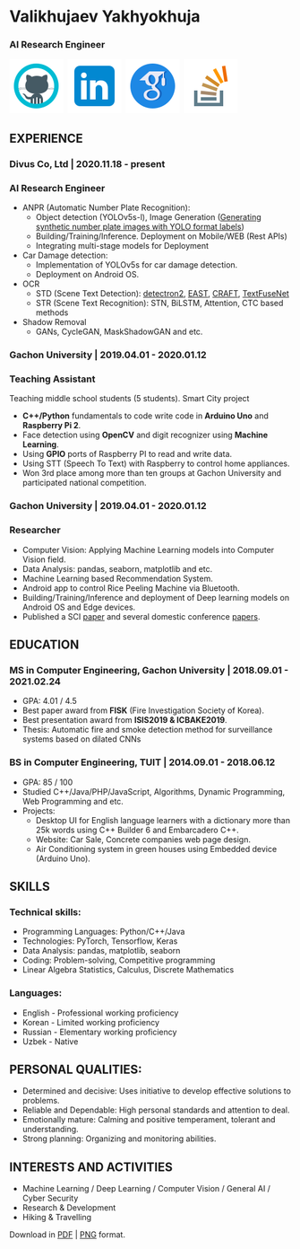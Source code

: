 # Valikhujaev Yakhyokhuja



### AI Research Engineer
[![](./icons/icons8-github.svg)](https://github.com/yakhyo) &nbsp;[![](./icons/icons8-linkedin.svg)](https://www.linkedin.com/in/y-valikhujaev/) &nbsp;[![](./icons/icons8-google-scholar.svg)](https://scholar.google.com/citations?user=I66QbJIAAAAJ&hl=en) &nbsp;[![](./icons/icons8-stack-overflow.svg)](https://stackoverflow.com/users/14815986/yakhyo) 
<!--
&nbsp;[![](./icons/icons8-youtube.svg)](https://youtube.com/codeuz) &nbsp;[![](./icons/icons8-medium.svg)](https://yakhyo.medium.com/) &nbsp;[![](./icons/icons8-twitter.svg)](https://twitter.com/y_valikhujaev) &nbsp;[![](./icons/icons8-facebook.svg)](https://www.facebook.com/yvalikhujaev/) &nbsp;[![](./icons/icons8-telegram.svg)](https://t.me/yakhyokhuja)
-->

## EXPERIENCE
### Divus Co, Ltd | 2020.11.18 - present
### AI Research Engineer
 - ANPR (Automatic Number Plate Recognition):
   - Object detection (YOLOv5s-l), Image Generation ([Generating synthetic number plate images with YOLO format labels](https://github.com/yakhyo/Korean-License-Plate-Generator))
   - Building/Training/Inference. Deployment on Mobile/WEB (Rest APIs)
   - Integrating multi-stage models for Deployment
 - Car Damage detection:
   - Implementation of YOLOv5s for car damage detection.
   - Deployment on Android OS.
 - OCR
   - STD (Scene Text Detection): [detectron2](https://github.com/facebookresearch/detectron2), [EAST](https://github.com/yakhyo/EAST-pt), [CRAFT](https://github.com/yakhyo/ClovaAI-CRAFT), [TextFuseNet](https://github.com/ying09/TextFuseNet)
   - STR (Scene Text Recognition): STN, BiLSTM, Attention, CTC based methods
 - Shadow Removal
   - GANs, CycleGAN, MaskShadowGAN and etc.
 
### Gachon University | 2019.04.01 - 2020.01.12
### Teaching Assistant
Teaching middle school students (5 students). Smart City project
 - **C++/Python** fundamentals to code write code in **Arduino Uno** and **Raspberry Pi 2**.
 - Face detection using **OpenCV** and digit recognizer using **Machine Learning**.
 - Using **GPIO** ports of Raspberry PI to read and write data.
 - Using STT (Speech To Text) with Raspberry to control home appliances.
 - Won 3rd place among more than ten groups at Gachon University and participated national competition.

### Gachon University | 2019.04.01 - 2020.01.12
### Researcher
 - Computer Vision: Applying Machine Learning models into Computer Vision field.
 - Data Analysis: pandas, seaborn, matplotlib and etc.
 - Machine Learning based Recommendation System.
 - Android app to control Rice Peeling Machine via Bluetooth.
 - Building/Training/Inference and deployment of Deep learning models on Android OS and Edge devices.
 - Published a SCI [paper](https://www.mdpi.com/2073-4433/11/11/1241) and several domestic conference [papers](https://scholar.google.com/citations?user=I66QbJIAAAAJ&hl=en).

## EDUCATION
### MS in Computer Engineering, Gachon University | 2018.09.01 - 2021.02.24
 - GPA: 4.01 / 4.5
 - Best paper award from **FISK** (Fire Investigation Society of Korea).
 - Best presentation award from **ISIS2019 & ICBAKE2019**.
 - Thesis: Automatic fire and smoke detection method for surveillance systems based on dilated CNNs

### BS in Computer Engineering, TUIT | 2014.09.01 - 2018.06.12
 - GPA: 85 / 100
 - Studied C++/Java/PHP/JavaScript, Algorithms, Dynamic Programming, Web Programming and etc.
 - Projects:
   - Desktop UI for English language learners with a dictionary more than 25k words using C++ Builder 6 and Embarcadero C++.
   - Website: Car Sale, Concrete companies web page design.
   - Air Conditioning system in green houses using Embedded device (Arduino Uno).
 

## SKILLS
### Technical skills:
 - Programming Languages: Python/C++/Java
 - Technologies: PyTorch, Tensorflow, Keras
 - Data Analysis: pandas, matplotlib, seaborn
 - Coding: Problem-solving, Competitive programming
 - Linear Algebra Statistics, Calculus, Discrete Mathematics

### Languages:
 - English - Professional working proficiency
 - Korean - Limited working proficiency
 - Russian - Elementary working proficiency
 - Uzbek - Native
 

## PERSONAL QUALITIES:
 - Determined and decisive: Uses initiative to develop effective solutions to problems.
 - Reliable and Dependable: High personal standards and attention to deal.
 - Emotionally mature: Calming and positive temperament, tolerant and understanding.
 - Strong planning: Organizing and monitoring abilities.

## INTERESTS AND ACTIVITIES
 - Machine Learning / Deep Learning / Computer Vision / General AI / Cyber Security
 - Research & Development
 - Hiking & Travelling



Download in [PDF](./assets/cv_github.pdf) | [PNG](./assets/cv_github.png) format.

<!-- 
### Hi there 👋

**yakhyo/yakhyo** is a ✨ _special_ ✨ repository because its `README.md` (this file) appears on your GitHub profile.

Here are some ideas to get you started:

- 🔭 I’m currently working on ...
- 🌱 I’m currently learning ...
- 👯 I’m looking to collaborate on ...
- 🤔 I’m looking for help with ...
- 💬 Ask me about ...
- 📫 How to reach me: ...
- 😄 Pronouns: ...
- ⚡ Fun fact: ...
-->
